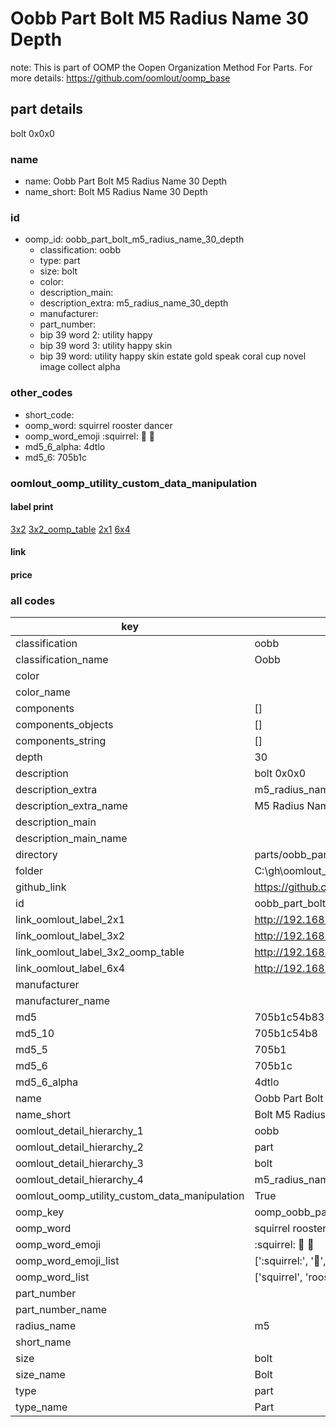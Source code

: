 # Oobb Part Bolt M5 Radius Name 30 Depth  

note: This is part of OOMP the Oopen Organization Method For Parts. For more details: https://github.com/oomlout/oomp_base

##  part details
  



bolt 0x0x0



### name
* name: Oobb Part Bolt M5 Radius Name 30 Depth
* name_short: Bolt M5 Radius Name 30 Depth
### id
* oomp_id: oobb_part_bolt_m5_radius_name_30_depth
  * classification: oobb
  * type: part
  * size: bolt
  * color: 
  * description_main: 
  * description_extra: m5_radius_name_30_depth
  * manufacturer: 
  * part_number: 
  * bip 39 word 2: utility happy
  * bip 39 word 3: utility happy skin
  * bip 39 word: utility happy skin estate gold speak coral cup novel image collect alpha

### other_codes
* short_code: 
* oomp_word: squirrel rooster dancer
* oomp_word_emoji :squirrel: :rooster: :dancer:
* md5_6_alpha: 4dtlo
* md5_6: 705b1c






### oomlout_oomp_utility_custom_data_manipulation
#### label print
[3x2](http://192.168.1.245:1112/?label=oomp%204dtlo)
[3x2_oomp_table](http://192.168.1.108:1112/?label=oomp%204dtlo)
[2x1](http://192.168.1.242:1112/?label=oomp%204dtlo)
[6x4](http://192.168.1.55:1112/?label=oomp%204dtlo)    

#### link

                              

#### price







### all codes 
| key | value |  
| --- | --- |  
| classification | oobb |  
| classification_name | Oobb |  
| color |  |  
| color_name |  |  
| components | [] |  
| components_objects | [] |  
| components_string | [] |  
| depth | 30 |  
| description | bolt 0x0x0 |  
| description_extra | m5_radius_name_30_depth |  
| description_extra_name | M5 Radius Name 30 Depth |  
| description_main |  |  
| description_main_name |  |  
| directory | parts/oobb_part_bolt_m5_radius_name_30_depth |  
| folder | C:\gh\oomlout_oobb_version_4_generated_parts\parts\oobb_part_bolt_m5_radius_name_30_depth |  
| github_link | https://github.com/oomlout/oomlout_oomp_part_src/tree/main/parts/oobb_part_bolt_m5_radius_name_30_depth |  
| id | oobb_part_bolt_m5_radius_name_30_depth |  
| link_oomlout_label_2x1 | http://192.168.1.242:1112/?label=oomp%204dtlo |  
| link_oomlout_label_3x2 | http://192.168.1.245:1112/?label=oomp%204dtlo |  
| link_oomlout_label_3x2_oomp_table | http://192.168.1.108:1112/?label=oomp%204dtlo |  
| link_oomlout_label_6x4 | http://192.168.1.55:1112/?label=oomp%204dtlo |  
| manufacturer |  |  
| manufacturer_name |  |  
| md5 | 705b1c54b835a607433224d7951a3f82 |  
| md5_10 | 705b1c54b8 |  
| md5_5 | 705b1 |  
| md5_6 | 705b1c |  
| md5_6_alpha | 4dtlo |  
| name | Oobb Part Bolt M5 Radius Name 30 Depth |  
| name_short | Bolt M5 Radius Name 30 Depth |  
| oomlout_detail_hierarchy_1 | oobb |  
| oomlout_detail_hierarchy_2 | part |  
| oomlout_detail_hierarchy_3 | bolt |  
| oomlout_detail_hierarchy_4 | m5_radius_name_30_depth |  
| oomlout_oomp_utility_custom_data_manipulation | True |  
| oomp_key | oomp_oobb_part_bolt_m5_radius_name_30_depth |  
| oomp_word | squirrel rooster dancer |  
| oomp_word_emoji | :squirrel: :rooster: :dancer: |  
| oomp_word_emoji_list | [':squirrel:', ':rooster:', ':dancer:'] |  
| oomp_word_list | ['squirrel', 'rooster', 'dancer'] |  
| part_number |  |  
| part_number_name |  |  
| radius_name | m5 |  
| short_name |  |  
| size | bolt |  
| size_name | Bolt |  
| type | part |  
| type_name | Part |  
